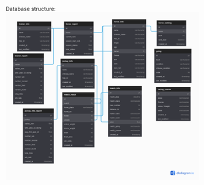Database structure:                                                        
![Database Structure](../README_resource/HKJC.png)
